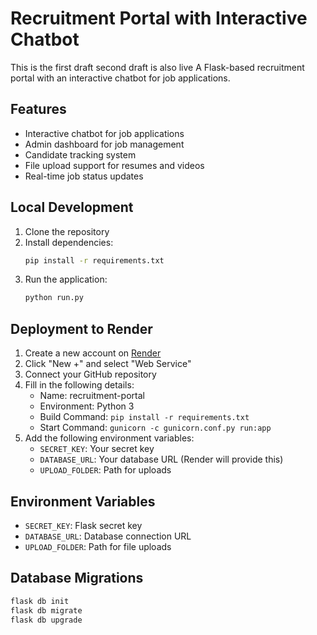 # Recruitment Portal with Interactive Chatbot
This is the first draft second draft is also live 
A Flask-based recruitment portal with an interactive chatbot for job applications.

## Features

- Interactive chatbot for job applications
- Admin dashboard for job management
- Candidate tracking system
- File upload support for resumes and videos
- Real-time job status updates

## Local Development

1. Clone the repository
2. Install dependencies:
   ```bash
   pip install -r requirements.txt
   ```
3. Run the application:
   ```bash
   python run.py
   ```

## Deployment to Render

1. Create a new account on [Render](https://render.com)
2. Click "New +" and select "Web Service"
3. Connect your GitHub repository
4. Fill in the following details:
   - Name: recruitment-portal
   - Environment: Python 3
   - Build Command: `pip install -r requirements.txt`
   - Start Command: `gunicorn -c gunicorn.conf.py run:app`
5. Add the following environment variables:
   - `SECRET_KEY`: Your secret key
   - `DATABASE_URL`: Your database URL (Render will provide this)
   - `UPLOAD_FOLDER`: Path for uploads

## Environment Variables

- `SECRET_KEY`: Flask secret key
- `DATABASE_URL`: Database connection URL
- `UPLOAD_FOLDER`: Path for file uploads

## Database Migrations

```bash
flask db init
flask db migrate
flask db upgrade
```
